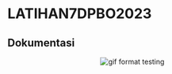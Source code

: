 # LATIHAN7DPBO2023

## Dokumentasi
<p align="center">
  <img src="https://github.com/Azzahrasth/LATIHAN7DPBO2023/blob/main/dokumentasi lp7.gif" alt="gif format testing"/>
</p>
